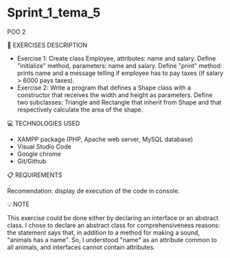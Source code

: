 # Sprint_1_tema_5
POO 2

📄 EXERCISES DESCRIPTION

- Exercise 1: Create class Employee, attributes: name and salary. Define "initialize" method, parameters: name and salary. Define "print" method: prints name and a message telling if employee has to pay taxes (if salary > 6000 pays taxes).
- Exercise 2: Write a program that defines a Shape class with a constructor that receives the width and height as parameters. Define two subclasses: Triangle and Rectangle that inherit from Shape and that respectively calculate the area of ​​the shape.

💻 TECHNOLOGIES USED

- XAMPP package (PHP, Apache web server, MySQL database)
- Visual Studio Code
- Google chrome
- Git/Github

📋 REQUIREMENTS

Recomendation: display de execution of the code in console.

💡 NOTE

This exercise could be done either by declaring an interface or an abstract class. I chose to declare an abstract class for comprehensiveness reasons: the statement says that, in addition to a method for making a sound, "animals has a name". So, I understood "name" as an attribute common to all animals, and interfaces cannot contain attributes.